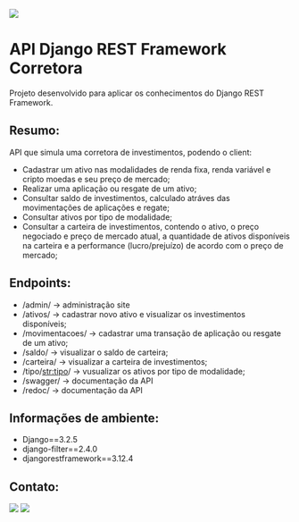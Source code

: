 [<img src="https://img.shields.io/badge/author-Lucas Faria-yellow?style=flat-square"/>](https://github.com/LucasAlbFar)

# API Django REST Framework Corretora
Projeto desenvolvido para aplicar os conhecimentos do Django REST Framework.

## Resumo:
API que simula uma corretora de investimentos, podendo o client:
 * Cadastrar um ativo nas modalidades de renda fixa, renda variável e cripto moedas e seu preço de mercado;
 * Realizar uma aplicação ou resgate de um ativo;
 * Consultar saldo de investimentos, calculado atráves das movimentações de aplicações e regate;
 * Consultar ativos por tipo de modalidade;
 * Consultar a carteira de investimentos, contendo o ativo, o preço negociado e preço de mercado atual, a quantidade de ativos disponíveis na carteira e a performance (lucro/prejuízo) de acordo com o preço de mercado;

## Endpoints:
* /admin/ -> administração site
* /ativos/ -> cadastrar novo ativo e visualizar os investimentos disponíveis;
* /movimentacoes/ -> cadastrar uma transação de aplicação ou resgate de um ativo;
* /saldo/ -> visualizar o saldo de carteira;
* /carteira/ -> visualizar a carteira de investimentos;
* /tipo/<str:tipo>/ -> vusualizar os ativos por tipo de modalidade;
* /swagger/ -> documentação da API 
* /redoc/ -> documentação da API 

## Informações de ambiente:
* Django==3.2.5
* django-filter==2.4.0
* djangorestframework==3.12.4

## Contato:
[<img src="https://img.shields.io/badge/LucasFaria-0A66C2?style=flat-square&logo=linkedin&logoColor=white" />](https://www.linkedin.com/in/lucasalbfar/)
[<img src="https://img.shields.io/badge/lucasalbfar@gmail.com-EA4335?style=flat-square&logo=Gmail&logoColor=white" />](mailto:lucasalbfarw@gmail.com)
